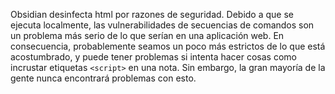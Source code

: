 Obsidian desinfecta html por razones de seguridad. Debido a que se ejecuta localmente, las vulnerabilidades de secuencias de comandos son un problema más serio de lo que serían en una aplicación web. En consecuencia, probablemente seamos un poco más estrictos de lo que está acostumbrado, y puede tener problemas si intenta hacer cosas como incrustar etiquetas `<script>` en una nota. Sin embargo, la gran mayoría de la gente nunca encontrará problemas con esto.